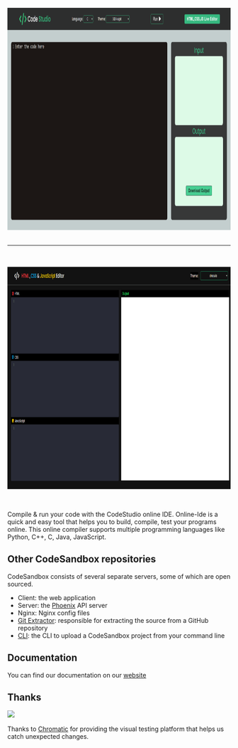 <p align="center">
  <a href="https://codesandbox.io">
    <img src="https://github.com/R0HAN44/Online_IDE/blob/main/images/Code-Studio.png" height="500px">
  </br>
  </br>
    <hr>
  </br>
  </br>
    <img src="https://github.com/R0HAN44/Online_IDE/blob/main/images/HTML-CSS-JS-Live-Editor.png" height="500px">
  </a>
</p>

&nbsp;


Compile & run your code with the CodeStudio online IDE. Online-Ide is a quick and easy tool that helps you to build, compile, test your programs online. This online compiler supports multiple programming languages like Python, C++, C, Java, JavaScript.

## Other CodeSandbox repositories

CodeSandbox consists of several separate servers, some of which are open
sourced.

- Client: the web application
- Server: the [Phoenix](https://github.com/phoenixframework/phoenix) API server
- Nginx: Nginx config files
- [Git Extractor](https://github.com/codesandbox/codesandbox-importers):
  responsible for extracting the source from a GitHub repository
- [CLI](https://github.com/codesandbox/codesandbox-importers/tree/master/packages/cli):
  the CLI to upload a CodeSandbox project from your command line

## Documentation

You can find our documentation on our
[website](https://codesandbox.io/docs/learn/introduction/overview)

<!-- markdownlint-enable -->
<!-- prettier-ignore-end -->

<!-- ALL-CONTRIBUTORS-LIST:END -->

## Thanks

<a href="https://www.chromaticqa.com/"><img src="https://cdn-images-1.medium.com/letterbox/147/36/50/50/1*oHHjTjInDOBxIuYHDY2gFA.png?source=logoAvatar-d7276495b101---37816ec27d7a" width="120"/></a>

Thanks to [Chromatic](https://www.chromaticqa.com/) for providing the visual
testing platform that helps us catch unexpected changes.
